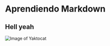 # Aprendiendo Markdown
## Hell yeah

![Image of Yaktocat](https://octodex.github.com/images/yaktocat.png)
